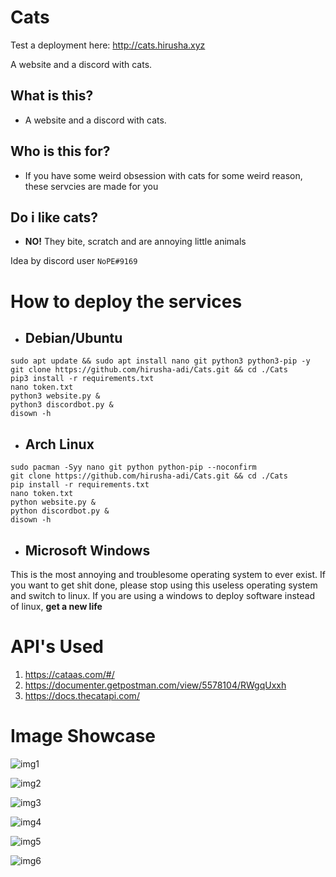 # Cats

Test a deployment here: http://cats.hirusha.xyz

A website and a discord with cats.

## What is this?

- A website and a discord with cats.

## Who is this for?

- If you have some weird obsession with cats for some weird reason, these servcies are made for you

## Do i like cats?

- **NO!** They bite, scratch and are annoying little animals

Idea by discord user `NoPE#9169`

# How to deploy the services

- ## Debian/Ubuntu

```
sudo apt update && sudo apt install nano git python3 python3-pip -y
git clone https://github.com/hirusha-adi/Cats.git && cd ./Cats
pip3 install -r requirements.txt
nano token.txt
python3 website.py &
python3 discordbot.py &
disown -h
```

- ## Arch Linux

```
sudo pacman -Syy nano git python python-pip --noconfirm
git clone https://github.com/hirusha-adi/Cats.git && cd ./Cats
pip install -r requirements.txt
nano token.txt
python website.py &
python discordbot.py &
disown -h
```

- ## Microsoft Windows

This is the most annoying and troublesome operating system to ever exist. If you want to get shit done, please stop using this useless operating system and switch to linux. If you are using a windows to deploy software instead of linux, **get a new life**

# API's Used

1. https://cataas.com/#/
2. https://documenter.getpostman.com/view/5578104/RWgqUxxh
3. https://docs.thecatapi.com/

# Image Showcase

![img1](https://scontent.fcmb7-1.fna.fbcdn.net/v/t39.30808-6/275125595_699498661234133_4879246996465976358_n.jpg?_nc_cat=106&ccb=1-5&_nc_sid=730e14&_nc_eui2=AeG_GcwyRYuxLyH9i50YqksDsiayZtaNvMayJrJm1o28xqrkDfV2DJeY0wemt0fua85fQgxf3azlQ5p9-jLMG806&_nc_ohc=5RDQ6vbyd60AX9nrNpF&_nc_ht=scontent.fcmb7-1.fna&oh=00_AT9cno-YRZ7iv-qV4VO8GJGv3Po9gckR88ogSRH00awUfA&oe=622A6401)

![img2](https://scontent.fcmb7-1.fna.fbcdn.net/v/t39.30808-6/275227449_699498667900799_3401123301033359960_n.jpg?_nc_cat=109&ccb=1-5&_nc_sid=730e14&_nc_eui2=AeFLhpKEh7S5l-DqeDxBgu1CY0XzQGMVHEJjRfNAYxUcQuJ8_15spKV6vvM7feJJiaTJIarof2HBtYzqzTox_Ruf&_nc_ohc=byIQPA2SDMIAX91GE_l&_nc_ht=scontent.fcmb7-1.fna&oh=00_AT-2_VG4aiChY-vMn1D43XLaDACeNLpSHsjO2idzSXh7WQ&oe=622A013B)

![img3](https://scontent.fcmb7-1.fna.fbcdn.net/v/t39.30808-6/275238991_699498841234115_196258151460360355_n.jpg?_nc_cat=102&ccb=1-5&_nc_sid=730e14&_nc_eui2=AeEfd2I-FdC7znPKdSwux67zBDOr3ARf7GgEM6vcBF_saFyX5jrG_Gq5_ZyuXEGmvwsrZhlveqNgFwuTwFDVojYA&_nc_ohc=GXZhTqdxs-4AX_ImL-X&_nc_ht=scontent.fcmb7-1.fna&oh=00_AT-V2dFSQ1W8DW9Z30FR6wSGURK0hw0KBGylirn_GqdDiA&oe=62296B3E)

![img4](https://scontent.fcmb7-1.fna.fbcdn.net/v/t39.30808-6/275144906_699499001234099_5732858155976229895_n.jpg?_nc_cat=108&ccb=1-5&_nc_sid=730e14&_nc_eui2=AeFk4aUePs5Ahe8emnU5nzGo_8mM1lRdREf_yYzWVF1ER0ho8GuTdw0pcOQevD5vuBa__ZgRA8KIRDr8PPy6WmIQ&_nc_ohc=IlNhR52DJikAX8L2bOR&tn=VmJdOyNIuXbbwaPC&_nc_ht=scontent.fcmb7-1.fna&oh=00_AT84HeHugAnrQuVj2IIoPGY-dR8a7xuzA4y0gVD1B6k86A&oe=622986CE)

![img5](https://scontent.fcmb7-1.fna.fbcdn.net/v/t39.30808-6/275222732_699499044567428_1305051631122617152_n.jpg?_nc_cat=104&ccb=1-5&_nc_sid=730e14&_nc_eui2=AeFvhYTQ8YilaxAnINHqxCLSJqjxlq3m-TomqPGWreb5OsyQqLNJYJdPzY87UjP4Aop0h2fVtlhXLc6v5fQ8G6Zt&_nc_ohc=PMERzL1Qbj0AX_66vOI&_nc_ht=scontent.fcmb7-1.fna&oh=00_AT8rWmQSre2Zh9sy_jzCaOub7D3sWGPhCWrOKLouHZxb7w&oe=6229DF0A)

![img6](https://scontent.fcmb7-1.fna.fbcdn.net/v/t39.30808-6/275247617_699499087900757_3244842713611542595_n.jpg?_nc_cat=104&ccb=1-5&_nc_sid=730e14&_nc_eui2=AeFlTHpbovFL3EYIwnpOOvdTGZYbQz1WNAEZlhtDPVY0ATLCUDcbZgeojg4D2n8F_szh-EZgpMgZ3VkIr2KMpJ-Z&_nc_ohc=LQmFdVi46WkAX-sQQMs&_nc_oc=AQkZ1kLuwJktj5EkCBRGV5H1eeLmTpkXKkHaU3CqMbLZL6QrHo8uS447whAnmajvFu0&_nc_ht=scontent.fcmb7-1.fna&oh=00_AT86DMySPblinis0wq0nci1DlcgmDKqCIdldhQsBOJXWUQ&oe=622A2179)
